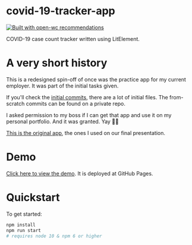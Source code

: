 # covid-19-tracker-app

[![Built with open-wc recommendations](https://img.shields.io/badge/built%20with-open--wc-blue.svg)](https://github.com/open-wc)

COVID-19 case count tracker written using LitElement.

# A very short history

This is a redesigned spin-off of once was the practice app for my current employer. It was part of the initial tasks given.

If you'll check the [initial commits](https://github.com/jjdcabasolo/covid-19-tracker-app/commit/f7705c4e68920899f2f0752c74a8840fe7756c12), there are a lot of initial files. The from-scratch commits can be found on a private repo.

I asked permission to my boss if I can get that app and use it on my personal portfolio. And it was granted. Yay 🥳🎉

[This is the original app](http://app-tracker-jourish.herokuapp.com/), the ones I used on our final presentation.

# Demo
[Click here to view the demo](https://jjdcabasolo.github.io/covid-19-tracker-app). It is deployed at GitHub Pages.

# Quickstart

To get started:

```sh
npm install
npm run start
# requires node 10 & npm 6 or higher
```